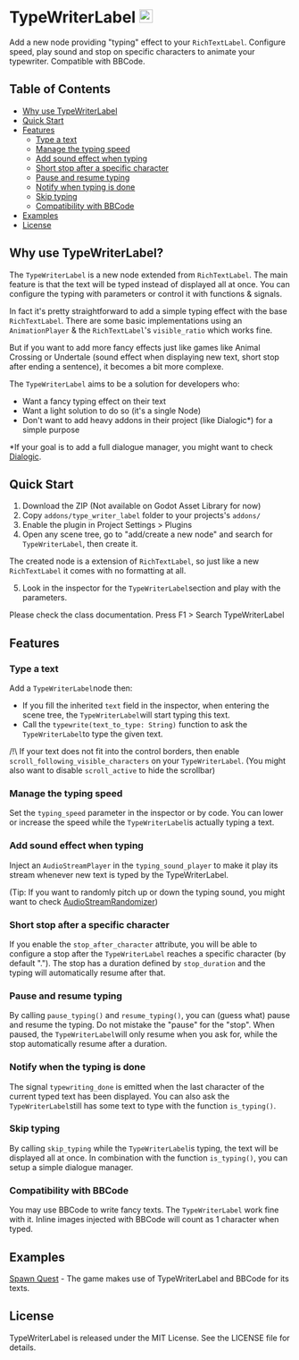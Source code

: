 # TypeWriterLabel <img src="https://raw.githubusercontent.com/Pignomaster/simple-type-writer/refs/heads/main/github_assets/md_inline_icon.png" width="24">

Add a new node providing "typing" effect to your `RichTextLabel`. Configure speed, play sound and stop on specific characters to animate your typewriter.
Compatible with BBCode.

## Table of Contents
- [Why use TypeWriterLabel](#why-use-typewriterlabel)
- [Quick Start](#quick-start)
- [Features](#features)
  - [Type a text](#type-a-text)
  - [Manage the typing speed](#manage-the-typing-speed)
  - [Add sound effect when typing](#add-sound-effect-when-typing)
  - [Short stop after a specific character](#short-stop-after-a-specific-character)
  - [Pause and resume typing](#pause-and-resume-typing)
  - [Notify when typing is done](#notify-when-the-typing-is-done)
  - [Skip typing](#skip-typing)
  - [Compatibility with BBCode](#compatibility-with-bbcode)
- [Examples](#examples)
- [License](#license)

## Why use TypeWriterLabel?

The `TypeWriterLabel` is a new node extended from `RichTextLabel`. The main feature is that the text will be typed instead of displayed all at once.
You can configure the typing with parameters or control it with functions & signals.

In fact it's pretty straightforward to add a simple typing effect with the base `RichTextLabel`. There are some basic implementations using an `AnimationPlayer` & the `RichTextLabel`'s `visible_ratio` which works fine.

But if you want to add more fancy effects just like games like Animal Crossing or Undertale (sound effect when displaying new text, short stop after ending a sentence), it becomes a bit more complexe.

The `TypeWriterLabel` aims to be a solution for developers who:
- Want a fancy typing effect on their text
- Want a light solution to do so (it's a single Node)
- Don't want to add heavy addons in their project (like Dialogic*) for a simple purpose

*If your goal is to add a full dialogue manager, you might want to check [Dialogic](https://github.com/dialogic-godot/dialogic?tab=readme-ov-file#documentation).

## Quick Start

1. Download the ZIP (Not available on Godot Asset Library for now)
2. Copy `addons/type_writer_label` folder to your projects's `addons/`
3. Enable the plugin in Project Settings > Plugins
4. Open any scene tree, go to "add/create a new node" and search for `TypeWriterLabel`, then create it.

The created node is a extension of `RichTextLabel`, so just like a new `RichTextLabel` it comes with no formatting at all.

5. Look in the inspector for the `TypeWriterLabel`section and play with the parameters.

Please check the class documentation. Press F1 > Search TypeWriterLabel


## Features
### Type a text
Add a `TypeWriterLabel`node then:
- If you fill the inherited `text` field in the inspector, when entering the scene tree, the `TypeWriterLabel`will start typing this text.
- Call the `typewrite(text_to_type: String)` function to ask the `TypeWriterLabel`to type the given text.

/!\ If your text does not fit into the control borders, then enable `scroll_following_visible_characters` on your `TypeWriterLabel`. (You might also want to disable `scroll_active` to hide the scrollbar)

### Manage the typing speed
Set the `typing_speed` parameter in the inspector or by code. You can lower or increase the speed while the `TypeWriterLabel`is actually typing a text.

### Add sound effect when typing
Inject an `AudioStreamPlayer` in the `typing_sound_player` to make it play its stream whenever new text is typed by the TypeWriterLabel.

(Tip: If you want to randomly pitch up or down the typing sound, you might want to check [AudioStreamRandomizer](https://docs.godotengine.org/en/stable/classes/class_audiostreamrandomizer.html))

### Short stop after a specific character
If you enable the `stop_after_character` attribute, you will be able to configure a stop after the `TypeWriterLabel` reaches a specific character (by default ".").
The stop has a duration defined by `stop_duration` and the typing will automatically resume after that.

### Pause and resume typing
By calling `pause_typing()` and `resume_typing()`, you can (guess what) pause and resume the typing.
Do not mistake the "pause" for the "stop". When paused, the `TypeWriterLabel`will only resume when you ask for, while the stop automatically resume after a duration.

### Notify when the typing is done
The signal `typewriting_done` is emitted when the last character of the current typed text has been displayed.
You can also ask the `TypeWriterLabel`still has some text to type with the function `is_typing()`.

### Skip typing
By calling `skip_typing` while the `TypeWriterLabel`is typing, the text will be displayed all at once.
In combination with the function `is_typing()`, you can setup a simple dialogue manager.

### Compatibility with BBCode
You may use BBCode to write fancy texts. The `TypeWriterLabel` work fine with it. Inline images injected with BBCode will count as 1 character when typed.

## Examples

[Spawn Quest](https://gringo-charlatan.itch.io/spawn-quest) - The game makes use of TypeWriterLabel and BBCode for its texts.

## License

TypeWriterLabel is released under the MIT License. See the LICENSE file for details.

